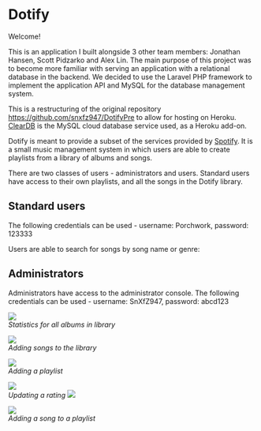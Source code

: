 # Dotify

Welcome!<br>

This is an application I built alongside 3 other team members: Jonathan Hansen, Scott Pidzarko and Alex Lin. 
The main purpose of this project was to become more familiar with serving an application with a relational database in the backend. 
We decided to use the Laravel PHP framework to implement the application API and MySQL for the database management system.<br>

This is a restructuring of the original repository https://github.com/snxfz947/DotifyPre to allow for hosting on Heroku.
[ClearDB](http://w2.cleardb.net/) is the MySQL cloud database service used, as a Heroku add-on.

Dotify is meant to provide a subset of the services provided by [Spotify](https://www.spotify.com). It is a small music 
management system in which users are able to create playlists from a library of albums and songs. 

There are two classes of users - administrators and users. Standard users have access to their own playlists,
and all the songs in the Dotify library. 

## Standard users

The following credentials can be used - username: Porchwork, password: 123333

Users are able to search for songs by song name or genre:

## Administrators

Administrators have access to the administrator console. The following credentials can be used - username: SnXfZ947, 
password: abcd123

<img src="https://github.com/snxfz947/Dotify/blob/master/screens/images/screen5.png"><br>_Statistics for all albums
in library_

<img src="https://github.com/snxfz947/Dotify/blob/master/screens/images/screen6.png"><br>_Adding songs to the library_

<img src="https://github.com/snxfz947/Dotify/blob/master/screens/images/screen7.png"><br>_Adding a playlist_

<img src="https://github.com/snxfz947/Dotify/blob/master/screens/images/screen10.png"><br>_Updating a rating_
<img src="https://github.com/snxfz947/Dotify/blob/master/screens/images/screen8.png"><br>

<img src="https://github.com/snxfz947/Dotify/blob/master/screens/images/screen11.png"><br>_Adding a song to a 
playlist_


 